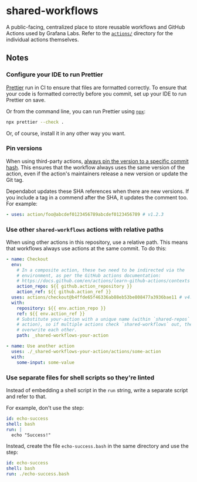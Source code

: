 # shared-workflows

A public-facing, centralized place to store reusable workflows and GitHub Actions used by Grafana Labs.
Refer to the [`actions/`](./actions) directory for the individual actions themselves.

## Notes

### Configure your IDE to run Prettier

[Prettier][] run in CI to ensure that files are formatted correctly.
To ensure that your code is formatted correctly before you commit, set up your IDE to run
Prettier on save.

Or from the command line, you can run Prettier using [`npx`][npx]:

```sh
npx prettier --check .
```

Or, of course, install it in any other way you want.

[npx]: https://www.npmjs.com/package/npx
[prettier]: https://prettier.io/

### Pin versions

When using third-party actions, [always pin the version to a specific commit hash][hardening].
This ensures that the workflow always uses the same version of the action, even if the action's maintainers release a new version or update the Git tag.

Dependabot updates these SHA references when there are new versions.
If you include a tag in a commend after the SHA, it updates the comment too.
For example:

```yaml
- uses: action/foo@abcdef0123456789abcdef0123456789 # v1.2.3
```

[hardening]: https://docs.github.com/en/actions/security-guides/security-hardening-for-github-actions#using-third-party-actions

### Use other `shared-workflows` actions with relative paths

When using other actions in this repository, use a relative path.
This means that workflows always use actions at the same commit.
To do this:

```yaml
- name: Checkout
  env:
    # In a composite action, these two need to be indirected via the
    # environment, as per the GitHub actions documentation:
    # https://docs.github.com/en/actions/learn-github-actions/contexts
    action_repo: ${{ github.action_repository }}
    action_ref: ${{ github.action_ref }}
  uses: actions/checkout@b4ffde65f46336ab88eb53be808477a3936bae11 # v4.1.1
  with:
    repository: ${{ env.action_repo }}
    ref: ${{ env.action_ref }}
    # Substitute your-action with a unique name (within `shared-repos` for your
    # action), so if multiple actions check `shared-workflows` out, they don't
    # overwrite each other.
    path: _shared-workflows-your-action

- name: Use another action
  uses: ./_shared-workflows-your-action/actions/some-action
  with:
    some-input: some-value
```

### Use separate files for shell scripts so they're linted

Instead of embedding a shell script in the `run` string, write a separate script and refer to that.

For example, don't use the step:

```yaml
id: echo-success
shell: bash
run: |
  echo "Success!"
```

Instead, create the file `echo-success.bash` in the same directory and use the step:

```yaml
id: echo-success
shell: bash
run: ./echo-success.bash
```
